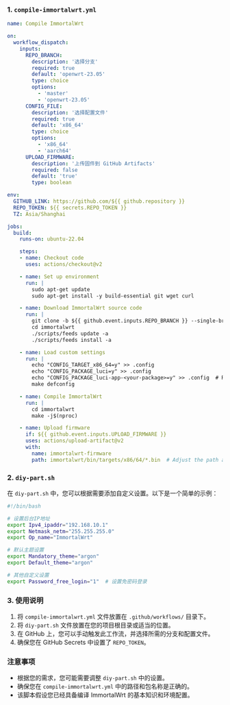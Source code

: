 ### 1. `compile-immortalwrt.yml`

```yaml
name: Compile ImmortalWrt

on:
  workflow_dispatch:
    inputs:
      REPO_BRANCH:
        description: '选择分支'
        required: true
        default: 'openwrt-23.05'
        type: choice
        options:
          - 'master'
          - 'openwrt-23.05'
      CONFIG_FILE:
        description: '选择配置文件'
        required: true
        default: 'x86_64'
        type: choice
        options:
          - 'x86_64'
          - 'aarch64'
      UPLOAD_FIRMWARE:
        description: '上传固件到 GitHub Artifacts'
        required: false
        default: 'true'
        type: boolean

env:
  GITHUB_LINK: https://github.com/${{ github.repository }}
  REPO_TOKEN: ${{ secrets.REPO_TOKEN }}
  TZ: Asia/Shanghai

jobs:
  build:
    runs-on: ubuntu-22.04

    steps:
    - name: Checkout code
      uses: actions/checkout@v2

    - name: Set up environment
      run: |
        sudo apt-get update
        sudo apt-get install -y build-essential git wget curl

    - name: Download ImmortalWrt source code
      run: |
        git clone -b ${{ github.event.inputs.REPO_BRANCH }} --single-branch https://github.com/immortalwrt/immortalwrt.git
        cd immortalwrt
        ./scripts/feeds update -a
        ./scripts/feeds install -a

    - name: Load custom settings
      run: |
        echo "CONFIG_TARGET_x86_64=y" >> .config
        echo "CONFIG_PACKAGE_luci=y" >> .config
        echo "CONFIG_PACKAGE_luci-app-<your-package>=y" >> .config  # Replace <your-package> with the actual package name
        make defconfig

    - name: Compile ImmortalWrt
      run: |
        cd immortalwrt
        make -j$(nproc)

    - name: Upload firmware
      if: ${{ github.event.inputs.UPLOAD_FIRMWARE }}
      uses: actions/upload-artifact@v2
      with:
        name: immortalwrt-firmware
        path: immortalwrt/bin/targets/x86/64/*.bin  # Adjust the path as necessary
```

### 2. `diy-part.sh`

在 `diy-part.sh` 中，您可以根据需要添加自定义设置。以下是一个简单的示例：

```bash
#!/bin/bash

# 设置后台IP地址
export Ipv4_ipaddr="192.168.10.1"
export Netmask_netm="255.255.255.0"
export Op_name="ImmortalWrt"

# 默认主题设置
export Mandatory_theme="argon"
export Default_theme="argon"

# 其他自定义设置
export Password_free_login="1"  # 设置免密码登录
```

### 3. 使用说明

1. 将 `compile-immortalwrt.yml` 文件放置在 `.github/workflows/` 目录下。
2. 将 `diy-part.sh` 文件放置在您的项目根目录或适当的位置。
3. 在 GitHub 上，您可以手动触发此工作流，并选择所需的分支和配置文件。
4. 确保您在 GitHub Secrets 中设置了 `REPO_TOKEN`。

### 注意事项

- 根据您的需求，您可能需要调整 `diy-part.sh` 中的设置。
- 确保您在 `compile-immortalwrt.yml` 中的路径和包名称是正确的。
- 该脚本假设您已经具备编译 ImmortalWrt 的基本知识和环境配置。